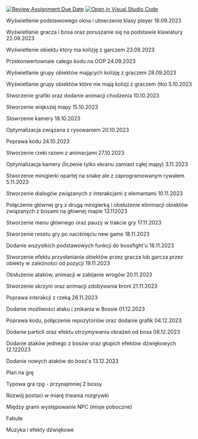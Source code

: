 [![Review Assignment Due Date](https://classroom.github.com/assets/deadline-readme-button-24ddc0f5d75046c5622901739e7c5dd533143b0c8e959d652212380cedb1ea36.svg)](https://classroom.github.com/a/t_QPUBo-)
[![Open in Visual Studio Code](https://classroom.github.com/assets/open-in-vscode-718a45dd9cf7e7f842a935f5ebbe5719a5e09af4491e668f4dbf3b35d5cca122.svg)](https://classroom.github.com/online_ide?assignment_repo_id=11918960&assignment_repo_type=AssignmentRepo)

Wyświetlenie podstawowego okna i utowrzenie klasy pleyer 18.09.2023 <br>

Wyświetlanie gracza i bosa oraz poruszanie się na podstawie klawiatury 22.09.2023<br>

Wyświetlenie obiektu który ma kolizję z garczem 23.09.2023 <br>

Przekonwertownaie całego kodu na OOP 24.09.2023 <br>

Wyświetlanie grupy obiektów mających kolizję z graczem 28.09.2023<br>

Wyświetlanie grupy obiektów które nie mają kolizji z graczem (tło) 5.10.2023<br>

Stworzenie grafiki oraz dodanie animacji chodzenia 10.10.2023 <br>

Stworzenie większej mapy 15.10.2023 <br>

Stowrzenie kamery 18.10.2023 <br>

Optymalizacja związana z rysowaniem 20.10.2023 <br>

Poprawa kodu 24.10.2023 <br>

Stworzenie rzeki razem z animacjami 27.10.2023 <br>

Optymalizacja kamery (liczenie tylko ekranu zamiast cąłej mapy) 3.11.2023 <br>

Stworzenie minigierki opartej na snake ale z zaprogramowanym rywalem 5.11.2023 <br>

Stworzenie dialogów związanych z interakcjami z elemantami 10.11.2023

Połączenie głównej gry z drugą minigierką i obsłużenie eliminacji obiektów związanych z bosami na głownej mapie 13.112023 <br>

Stworzenie menu głównego oraz pauzy w trakcie gry 17.11.2023 <br>

Stworzenie resetu gry po naciśnięciu new game 18.11.2023 <br>

Dodanie wszystkich podstawowych funkcji do bossfight'u 18.11.2023 <br>

Stworzenie efektu przysłaniania obiektów przez gracza lub garcza przez obiekty w zależności od pozycji 19.11.2023 <br>

Obsłużenie ataków, animacji w zabijanie wrogów 20.11.2023 <br> 

Stworzenie skrzyni oraz animacji zdobywania broni 21.11.2023 <br>

Poprawa interakcji z rzeką 26.11.2023 <br>

Dodanie możliwości ataku i znikania w Bossie 01.12.2023 <br>

Poprawa kodu, połączenie repozytoriów oraz dodanie grafik 04.12.2023 <br>

Dodanie particli oraz efektu otrzymywania obrażeń od bosa 08.12.2023 <br>

Dodanie ataków jednego z bosów oraz głupich efektów dźwiękowych 12.122023 <br> 

Dodanie nowych ataków do boss'a 13.12.2023 <br>

Plan na grę <br>

Typowa gra rpg - przynajmniej 2 bossy <br>

Rozwój postaci w miarę trwania rozgrywki <br>

Między grami występowanie NPC (misje poboczne) <br>

Fabuła <br>

Muzyka i efekty dźwiękowe <br>


